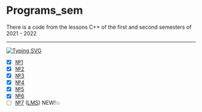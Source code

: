 # Programs_sem
There is a code from the lessons C++ of the first and second semesters of 2021 - 2022

---

[![Typing SVG](https://readme-typing-svg.herokuapp.com?color=7D43F7&background=FF54C800&lines=Homeworks)](https://git.io/typing-svg)



- [X] [№1](https://github.com/SerikovAleksey/Programs_sem/tree/main/Lessons_2_semester/1_sem_encapsulation)
- [X] [№2](https://github.com/SerikovAleksey/Programs_sem/tree/main/Lessons_2_semester/3_sem_inheritance)
- [X] [№3](https://github.com/SerikovAleksey/Programs_sem/tree/main/Lessons_2_semester/4_sem_polymorphism)
- [X] [№4](https://github.com/SerikovAleksey/Programs_sem/tree/main/Lessons_2_semester/5_sem_algorithms)
- [X] [№5](https://github.com/SerikovAleksey/Programs_sem/tree/main/Lessons_2_semester/6_sem_random_exeptions)
- [X] [№6](https://github.com/SerikovAleksey/Programs_sem/tree/main/Lessons_2_semester/7_sem_parallel)
- [ ] [№7](https://github.com/SerikovAleksey/Programs_sem/tree/main/Lessons_2_semester/9_sem_practice) ([LMS](https://github.com/SerikovAleksey/Programs_sem/tree/main/Lessons_2_semester/LMS_STL_2)) NEW!💥
